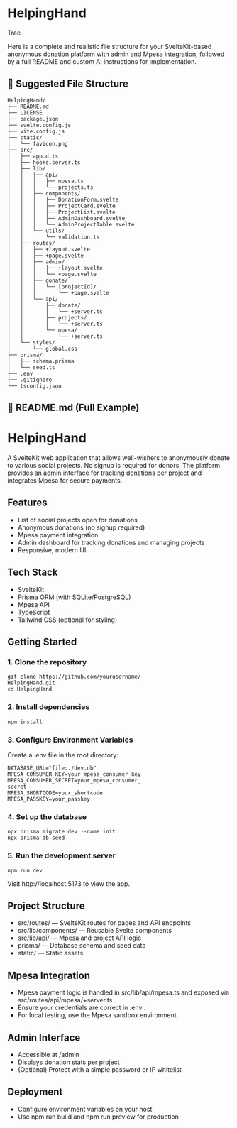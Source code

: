 # HelpingHand
Trae

Here is a complete and realistic file structure for your SvelteKit-based anonymous donation platform with admin and Mpesa integration, followed by a full README and custom AI instructions for implementation.

## 📁 Suggested File Structure
```
HelpingHand/
├── README.md
├── LICENSE
├── package.json
├── svelte.config.js
├── vite.config.js
├── static/
│   └── favicon.png
├── src/
│   ├── app.d.ts
│   ├── hooks.server.ts
│   ├── lib/
│   │   ├── api/
│   │   │   ├── mpesa.ts
│   │   │   └── projects.ts
│   │   ├── components/
│   │   │   ├── DonationForm.svelte
│   │   │   ├── ProjectCard.svelte
│   │   │   ├── ProjectList.svelte
│   │   │   ├── AdminDashboard.svelte
│   │   │   └── AdminProjectTable.svelte
│   │   └── utils/
│   │       └── validation.ts
│   ├── routes/
│   │   ├── +layout.svelte
│   │   ├── +page.svelte
│   │   ├── admin/
│   │   │   ├── +layout.svelte
│   │   │   └── +page.svelte
│   │   ├── donate/
│   │   │   └── [projectId]/
│   │   │       └── +page.svelte
│   │   └── api/
│   │       ├── donate/
│   │       │   └── +server.ts
│   │       ├── projects/
│   │       │   └── +server.ts
│   │       └── mpesa/
│   │           └── +server.ts
│   └── styles/
│       └── global.css
├── prisma/
│   ├── schema.prisma
│   └── seed.ts
├── .env
├── .gitignore
└── tsconfig.json
```
## 📖 README.md (Full Example)
# HelpingHand
A SvelteKit web application that allows well-wishers to anonymously donate to various social projects. No signup is required for donors. The platform provides an admin interface for tracking donations per project and integrates Mpesa for secure payments.

## Features
- List of social projects open for donations
- Anonymous donations (no signup required)
- Mpesa payment integration
- Admin dashboard for tracking donations and managing projects
- Responsive, modern UI
## Tech Stack
- SvelteKit
- Prisma ORM (with SQLite/PostgreSQL)
- Mpesa API
- TypeScript
- Tailwind CSS (optional for styling)
## Getting Started
### 1. Clone the repository
```
git clone https://github.com/yourusername/
HelpingHand.git
cd HelpingHand
```
### 2. Install dependencies
```
npm install
```
### 3. Configure Environment Variables
Create a .env file in the root directory:

```
DATABASE_URL="file:./dev.db"
MPESA_CONSUMER_KEY=your_mpesa_consumer_key
MPESA_CONSUMER_SECRET=your_mpesa_consumer_
secret
MPESA_SHORTCODE=your_shortcode
MPESA_PASSKEY=your_passkey
```
### 4. Set up the database
```
npx prisma migrate dev --name init
npx prisma db seed
```
### 5. Run the development server
```
npm run dev
```
Visit http://localhost:5173 to view the app.

## Project Structure
- src/routes/ — SvelteKit routes for pages and API endpoints
- src/lib/components/ — Reusable Svelte components
- src/lib/api/ — Mpesa and project API logic
- prisma/ — Database schema and seed data
- static/ — Static assets
## Mpesa Integration
- Mpesa payment logic is handled in src/lib/api/mpesa.ts and exposed via src/routes/api/mpesa/+server.ts .
- Ensure your credentials are correct in .env .
- For local testing, use the Mpesa sandbox environment.
## Admin Interface
- Accessible at /admin
- Displays donation stats per project
- (Optional) Protect with a simple password or IP whitelist
## Deployment
- Configure environment variables on your host
- Use npm run build and npm run preview for production